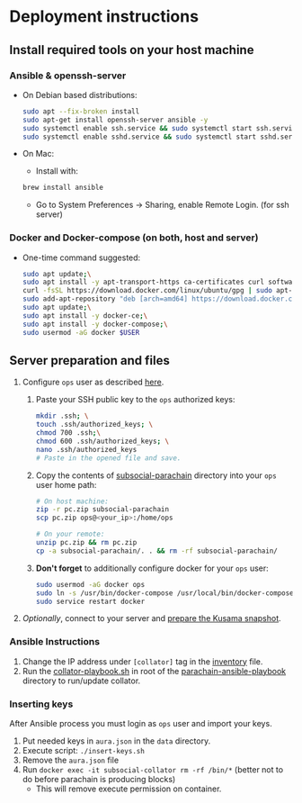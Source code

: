 # Deployment instructions

## Install required tools on your host machine

### Ansible & openssh-server

- On Debian based distributions:
  ```sh
  sudo apt --fix-broken install
  sudo apt-get install openssh-server ansible -y
  sudo systemctl enable ssh.service && sudo systemctl start ssh.service
  sudo systemctl enable sshd.service && sudo systemctl start sshd.service
  ```

- On Mac:
  - Install with:
  ```sh
  brew install ansible
  ```
  - Go to System Preferences -> Sharing, enable Remote Login. (for ssh server)

### Docker and Docker-compose (on both, host and server)
- One-time command suggested:
    ```sh
    sudo apt update;\
    sudo apt install -y apt-transport-https ca-certificates curl software-properties-common;\
    curl -fsSL https://download.docker.com/linux/ubuntu/gpg | sudo apt-key add -;\
    sudo add-apt-repository "deb [arch=amd64] https://download.docker.com/linux/ubuntu focal stable";\
    sudo apt update;\
    sudo apt install -y docker-ce;\
    sudo apt install -y docker-compose;\
    sudo usermod -aG docker $USER
    ```

## Server preparation and files

1. Configure `ops` user as described [here](../subsocial-parachain/README.md#create-a-user-with-sudo-permission).
   1. Paste your SSH public key to the `ops` authorized keys:
      ```sh
      mkdir .ssh; \
      touch .ssh/authorized_keys; \
      chmod 700 .ssh;\
      chmod 600 .ssh/authorized_keys; \
      nano .ssh/authorized_keys
      # Paste in the opened file and save.
      ```
   2. Copy the contents of [subsocial-parachain](../subsocial-parachain) directory into your `ops` user home path:
      ```sh
      # On host machine:
      zip -r pc.zip subsocial-parachain
      scp pc.zip ops@<your_ip>:/home/ops

      # On your remote:
      unzip pc.zip && rm pc.zip
      cp -a subsocial-parachain/. . && rm -rf subsocial-parachain/
      ```
   3. **Don't forget** to additionally configure docker for your `ops` user:
      ```sh
      sudo usermod -aG docker ops
      sudo ln -s /usr/bin/docker-compose /usr/local/bin/docker-compose
      sudo service restart docker
      ```

2. _Optionally_, connect to your server and [prepare the Kusama snapshot](../subsocial-parachain/README.md#optional-prepare-the-kusama-network-snapshot).

### Ansible Instructions

1. Change the IP address under `[collator]` tag in the [inventory](./inventory) file.
2. Run the [collator-playbook.sh](./collator-playbook.sh) in root of the [parachain-ansible-playbook](.) directory to run/update collator.

### Inserting keys

After Ansible process you must login as `ops` user and import your keys.

1. Put needed keys in `aura.json` in the `data` directory.
2. Execute script: `./insert-keys.sh`
3. Remove the `aura.json` file
4. Run `docker exec -it subsocial-collator rm -rf /bin/*` (better not to do before parachain is producing blocks)
    - This will remove execute permission on container.

